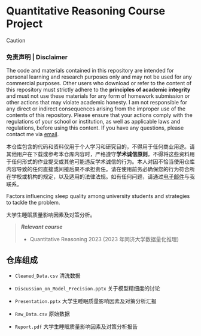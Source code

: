 # Quantitative Reasoning Course Project

> [!CAUTION]
> ### 免责声明 | Disclaimer
>
> The code and materials contained in this repository are intended for personal learning and research purposes only and may not be used for any commercial purposes. Other users who download or refer to the content of this repository must strictly adhere to the **principles of academic integrity** and must not use these materials for any form of homework submission or other actions that may violate academic honesty. I am not responsible for any direct or indirect consequences arising from the improper use of the contents of this repository. Please ensure that your actions comply with the regulations of your school or institution, as well as applicable laws and regulations, before using this content. If you have any questions, please contact me via [email](mailto:minmuslin@outlook.com).
>
> 本仓库包含的代码和资料仅用于个人学习和研究目的，不得用于任何商业用途。请其他用户在下载或参考本仓库内容时，严格遵守**学术诚信原则**，不得将这些资料用于任何形式的作业提交或其他可能违反学术诚信的行为。本人对因不恰当使用仓库内容导致的任何直接或间接后果不承担责任。请在使用前务必确保您的行为符合所在学校或机构的规定，以及适用的法律法规。如有任何问题，请通过[电子邮件](mailto:minmuslin@outlook.com)与我联系。

Factors influencing sleep quality among university students and strategies to tackle the problem.

大学生睡眠质量影响因素及对策分析。

> ***Relevant course***
> * Quantitative Reasoning 2023 (2023 年同济大学数据量化推理)

## 仓库组成

* `Cleaned_Data.csv`
清洗数据

* `Discussion_on_Model_Precision.pptx`
关于模型精细度的讨论

* `Presentation.pptx`
大学生睡眠质量影响因素及对策分析汇报

* `Raw_Data.csv`
原始数据

* `Report.pdf`
大学生睡眠质量影响因素及对策分析报告
